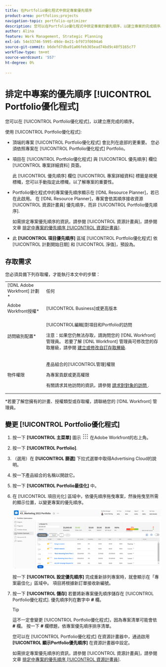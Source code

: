 ```yaml
---
title: 在Portfolio優化程式中排定專案優先順序
product-area: portfolios;projects
navigation-topic: portfolio-optimizer
description: 您可以在Portfolio優化程式中排定專案的優先順序，以建立專案的完成順序。
author: Alina
feature: Work Management, Strategic Planning
exl-id: 54e33746-5995-49de-8e21-bf973f0694a6
source-git-commit: b6defd7dba91a06feb365ead74bd9c48f5165c77
workflow-type: tm+mt
source-wordcount: '557'
ht-degree: 0%

---
```


# 排定中專案的優先順序 [!UICONTROL Portfolio優化程式]

您可以在 [!UICONTROL Portfolio優化程式]，以建立應完成的順序。

使用 [!UICONTROL Portfolio優化程式]:

* 頂端的專案 [!UICONTROL Portfolio優化程式] 會比列在底部的更重要。 您必須依照專案在 [!UICONTROL Portfolio優化程式] Portfolio。
* 項目在 [!UICONTROL Portfolio優化程式] 與 [!UICONTROL 優先順序] 欄位 [!UICONTROL 專案詳細資料] 頁簽。

   此 [!UICONTROL 優先順序] 欄位 [!UICONTROL 專案詳細資料] 標籤是視覺標幟，您可以手動指定此標幟，以了解專案的重要性。

* Portfolio優化程式中的專案優先順序顯示在 [!DNL Resource Planner]，若已在此啟用。 在 [!DNL Resource Planner]，專案會依其順序接收資源 [!UICONTROL 資源計畫員] 優先順序，而非 [!UICONTROL Portfolio優先順序].

   如需排定專案優先順序的資訊，請參閱 [!UICONTROL 資源計畫員]，請參閱文章 [排定中專案的優先順序 [!UICONTROL 資源計畫員]](../../../resource-mgmt/resource-planning/prioritize-projects-resource-planner.md).

* 此 **[!UICONTROL 項目優先順序]** 區域 [!UICONTROL Portfolio優化程式] 依 [!UICONTROL 計劃開始日期] 和 [!UICONTROL 淨值]，預設為。

## 存取需求

您必須具備下列存取權，才能執行本文中的步驟：

<table style="table-layout:auto"> 
 <col> 
 <col> 
 <tbody> 
  <tr> 
   <td role="rowheader">[!DNL Adobe Workfront] 計劃*</td> 
   <td> <p>任何 </p> </td> 
  </tr> 
  <tr> 
   <td role="rowheader">Adobe Workfront授權*</td> 
   <td> <p>[!UICONTROL Business]或更高版本</p> </td> 
  </tr> 
  <tr> 
   <td role="rowheader">訪問級別配置*</td> 
   <td> <p>[!UICONTROL編輯]對項目和Portfolio的訪問</p> <p>注意：如果您仍無法存取，請詢問您的 [!DNL Workfront] 管理員。 若要了解 [!DNL Workfront] 管理員可修改您的存取層級，請參閱 <a href="../../../administration-and-setup/add-users/configure-and-grant-access/create-modify-access-levels.md" class="MCXref xref">建立或修改自訂存取層級</a>.</p> </td> 
  </tr> 
  <tr> 
   <td role="rowheader">物件權限</td> 
   <td> <p>產品組合的[!UICONTROL管理]權限</p> <p>為專案貢獻或更高權限</p> <p>有關請求其他訪問的資訊，請參閱 <a href="../../../workfront-basics/grant-and-request-access-to-objects/request-access.md" class="MCXref xref">請求對對象的訪問 </a>.</p> </td> 
  </tr> 
 </tbody> 
</table>

&#42;若要了解您擁有的計畫、授權類型或存取權，請聯絡您的 [!DNL Workfront] 管理員。

## 變更 [!UICONTROL Portfolio優化程式]

1. 按一下 **[!UICONTROL 主菜單]** 圖示 ![](assets/main-menu-icon.png) 在Adobe Workfront的右上角。

1. 按一下 **[!UICONTROL Portfolio]**.
1. （選用）在 **[!UICONTROL 篩選]** 下拉式選單中取得Advertising Cloud的說明。
1. 按一下產品組合的名稱以開啟它。
1. 按一下 **[!UICONTROL Portfolio最佳化]** 中。
1. 在 [!UICONTROL 項目光化] 區域中，依優先順序拖曳專案，然後拖曳至所需的顯示位置，以變更專案的優先順序。

   ![](assets/portfolio-optimizer-with-projects-nwe-350x89.png)

   按一下 **[!UICONTROL 設定優先順序]** 完成重新排列專案時，就會顯示在「專案最佳化」區域中。 項目將根據新訂單接收新編號。

1. 按一下 **[!UICONTROL 儲存]** 若要將新專案優先順序儲存在 [!UICONTROL Portfolio優化程式]. 優先順序列在數字中 **#** 欄。

   >[!TIP]
   >
   >這不一定會變更 [!UICONTROL Portfolio優化程式]，因為專案清單可能會依 **#** 欄。 按一下 **#** 欄標題，依專案優先順序排序清單。

   您可以在 [!UICONTROL Portfolio優化程式] 在資源計畫器中，通過啟用 **[!UICONTROL 顯示Portfolio優先順序]** 在資源計畫器中設定。

   如需排定專案優先順序的資訊，請參閱 [!UICONTROL 資源計畫員]，請參閱文章 [排定中專案的優先順序 [!UICONTROL 資源計畫員]](../../../resource-mgmt/resource-planning/prioritize-projects-resource-planner.md).
